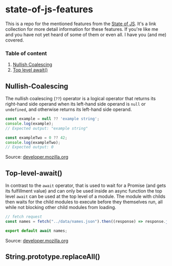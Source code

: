 # state-of-js-features
This is a repo for the mentioned features from the [State of JS](https://2022.stateofjs.com/). It's a link collection for more detail information for these features. If you're like me and you have not yet heard of some of them or even all. I have you (and me) covered. 

### Table of content
1. [Nullish Coalescing](#nullish-coalescing)
2. [Top level await()](#top-level-await())

## Nullish-Coalescing

The nullish coalescing (`??`) operator is a logical operator that returns its right-hand side operand when its left-hand side operand is `null` or `undefined`, and otherwise returns its left-hand side operand. 

```js
const example = null ?? 'example string';
console.log(example);
// Expected output: "example string"

const exampleTwo = 0 ?? 42;
console.log(exampleTwo);
// Expected output: 0
```

Source: [developer.mozilla.org][1]


## Top-level-await()

In contrast to the `await` operator, that is used to wait for a Promise (and gets its fulfillment value) and can only be used inside an async function the top level `await` can be used at the top level of a module. The module with childs then waits for the child modules to execute before they themselves run, all while not blocking other child modules from loading.

```js
// fetch request
const names = fetch("../data/names.json").then((response) => response.json());

export default await names;
```
Source: [developer.mozilla.org][2] 

## String.prototype.replaceAll()



[1]: https://developer.mozilla.org/en-US/docs/Web/JavaScript/Reference/Operators/Nullish_coalescing 
[2]: https://developer.mozilla.org/en-US/docs/Web/JavaScript/Reference/Operators/await
